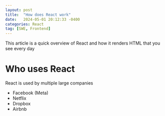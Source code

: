 ```yaml
---
layout: post
title:  "How does React work"
date:   2024-05-01 20:12:33 -0400
categories: React
tag: [SWE, Frontend]
---
```


This article is a quick overview of React and how it renders HTML that you see every day

# Who uses React
React is used by multiple large companies 
- Facebook (Meta)
- Netflix
- Dropbox
- Airbnb


